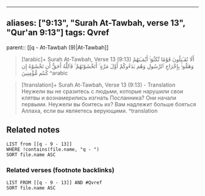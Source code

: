 
---
aliases: ["9:13", "Surah At-Tawbah, verse 13", "Qur'an 9:13"]
tags: Qvref
---

parent:: [[q - At-Tawbah (9)|At-Tawbah]]

> [!arabic]+ Surah At-Tawbah, Verse 13 (9:13)
> <span class="quran-arabic">أَلَا تُقَـٰتِلُونَ قَوْمًا نَّكَثُوٓا۟ أَيْمَـٰنَهُمْ وَهَمُّوا۟ بِإِخْرَاجِ ٱلرَّسُولِ وَهُم بَدَءُوكُمْ أَوَّلَ مَرَّةٍ ۚ أَتَخْشَوْنَهُمْ ۚ فَٱللَّهُ أَحَقُّ أَن تَخْشَوْهُ إِن كُنتُم مُّؤْمِنِينَ</span>
^arabic

> [!translation]+ Surah At-Tawbah, Verse 13 (9:13) - Translation
> Неужели вы не сразитесь с людьми, которые нарушили свои клятвы и вознамерились изгнать Посланника? Они начали первыми. Неужели вы боитесь их? Вам надлежит больше бояться Аллаха, если вы являетесь верующими.
^translation



## Related notes
```dataview
LIST from [[q - 9 - 13]]
WHERE !contains(file.name, "q - ")
SORT file.name ASC
```

### Related verses (footnote backlinks)
```dataview
LIST FROM [[q - 9 - 13]] AND #Qvref
SORT file.name ASC
```

